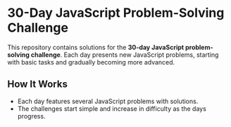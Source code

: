 # 30-Day JavaScript Problem-Solving Challenge

This repository contains solutions for the **30-day JavaScript problem-solving challenge**. Each day presents new JavaScript problems, starting with basic tasks and gradually becoming more advanced.

## How It Works

- Each day features several JavaScript problems with solutions.
- The challenges start simple and increase in difficulty as the days progress.
